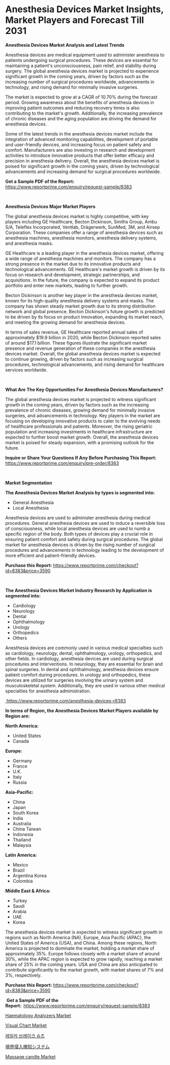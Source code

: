 <p><h1>Anesthesia Devices Market Insights, Market Players and Forecast Till 2031</h1></p><p><strong>Anesthesia Devices Market Analysis and Latest Trends</strong></p>
<p><p>Anesthesia devices are medical equipment used to administer anesthesia to patients undergoing surgical procedures. These devices are essential for maintaining a patient's unconsciousness, pain relief, and stability during surgery. The global anesthesia devices market is projected to experience significant growth in the coming years, driven by factors such as the increasing number of surgical procedures worldwide, advancements in technology, and rising demand for minimally invasive surgeries.</p><p>The market is expected to grow at a CAGR of 10.70% during the forecast period. Growing awareness about the benefits of anesthesia devices in improving patient outcomes and reducing recovery times is also contributing to the market's growth. Additionally, the increasing prevalence of chronic diseases and the aging population are driving the demand for anesthesia devices.</p><p>Some of the latest trends in the anesthesia devices market include the integration of advanced monitoring capabilities, development of portable and user-friendly devices, and increasing focus on patient safety and comfort. Manufacturers are also investing in research and development activities to introduce innovative products that offer better efficacy and precision in anesthesia delivery. Overall, the anesthesia devices market is poised for significant growth in the coming years, driven by technological advancements and increasing demand for surgical procedures worldwide.</p></p>
<p><strong>Get a Sample PDF of the Report:&nbsp;</strong> <a href="https://www.reportprime.com/enquiry/request-sample/8383">https://www.reportprime.com/enquiry/request-sample/8383</a></p>
<p>&nbsp;</p>
<p><strong>Anesthesia Devices Major Market Players</strong></p>
<p><p>The global anesthesia devices market is highly competitive, with key players including GE Healthcare, Becton Dickinson, Smiths Group, Ambu S/A, Teleflex Incorporated, Ventlab, Drägerwerk, SunMed, 3M, and Airsep Corporation. These companies offer a range of anesthesia devices such as anesthesia machines, anesthesia monitors, anesthesia delivery systems, and anesthesia masks.</p><p>GE Healthcare is a leading player in the anesthesia devices market, offering a wide range of anesthesia machines and monitors. The company has a strong presence in the market due to its innovative products and technological advancements. GE Healthcare's market growth is driven by its focus on research and development, strategic partnerships, and acquisitions. In the future, the company is expected to expand its product portfolio and enter new markets, leading to further growth.</p><p>Becton Dickinson is another key player in the anesthesia devices market, known for its high-quality anesthesia delivery systems and masks. The company has shown steady market growth due to its strong distribution network and global presence. Becton Dickinson's future growth is predicted to be driven by its focus on product innovation, expanding its market reach, and meeting the growing demand for anesthesia devices.</p><p>In terms of sales revenue, GE Healthcare reported annual sales of approximately $19.9 billion in 2020, while Becton Dickinson reported sales of around $17.1 billion. These figures illustrate the significant market presence and revenue generation of these companies in the anesthesia devices market. Overall, the global anesthesia devices market is expected to continue growing, driven by factors such as increasing surgical procedures, technological advancements, and rising demand for healthcare services worldwide.</p></p>
<p>&nbsp;</p>
<p><strong>What Are The Key Opportunities For Anesthesia Devices Manufacturers?</strong></p>
<p><p>The global anesthesia devices market is projected to witness significant growth in the coming years, driven by factors such as the increasing prevalence of chronic diseases, growing demand for minimally invasive surgeries, and advancements in technology. Key players in the market are focusing on developing innovative products to cater to the evolving needs of healthcare professionals and patients. Moreover, the rising geriatric population and increasing investments in healthcare infrastructure are expected to further boost market growth. Overall, the anesthesia devices market is poised for steady expansion, with a promising outlook for the future.</p></p>
<p><strong>Inquire or Share Your Questions If Any Before Purchasing This Report:</strong> <a href="https://www.reportprime.com/enquiry/pre-order/8383">https://www.reportprime.com/enquiry/pre-order/8383</a></p>
<p>&nbsp;</p>
<p><strong>Market Segmentation</strong></p>
<p><strong>The Anesthesia Devices Market Analysis by types is segmented into:</strong></p>
<p><ul><li>General Anesthesia</li><li>Local Anesthesia</li></ul></p>
<p><p>Anesthesia devices are used to administer anesthesia during medical procedures. General anesthesia devices are used to induce a reversible loss of consciousness, while local anesthesia devices are used to numb a specific region of the body. Both types of devices play a crucial role in ensuring patient comfort and safety during surgical procedures. The global market for anesthesia devices is driven by the rising number of surgical procedures and advancements in technology leading to the development of more efficient and patient-friendly devices.</p></p>
<p><strong>Purchase this Report:&nbsp;</strong><a href="https://www.reportprime.com/checkout?id=8383&price=3590">https://www.reportprime.com/checkout?id=8383&price=3590</a></p>
<p>&nbsp;</p>
<p><strong>The Anesthesia Devices Market Industry Research by Application is segmented into:</strong></p>
<p><ul><li>Cardiology</li><li>Neurology</li><li>Dental</li><li>Ophthalmology</li><li>Urology</li><li>Orthopedics</li><li>Others</li></ul></p>
<p><p>Anesthesia devices are commonly used in various medical specialties such as cardiology, neurology, dental, ophthalmology, urology, orthopedics, and other fields. In cardiology, anesthesia devices are used during surgical procedures and interventions. In neurology, they are essential for brain and spinal surgeries. In dental and ophthalmology, anesthesia devices ensure patient comfort during procedures. In urology and orthopedics, these devices are utilized for surgeries involving the urinary system and musculoskeletal system. Additionally, they are used in various other medical specialties for anesthesia administration.</p></p>
<p><a href="https://www.reportprime.com/anesthesia-devices-r8383">&nbsp;https://www.reportprime.com/anesthesia-devices-r8383</a></p>
<p><strong>In terms of Region, the Anesthesia Devices Market Players available by Region are:</strong></p>
<p>
    <p> <strong> North America: </strong>
        <ul>
            <li>United States</li>
            <li>Canada</li>
        </ul>
        </p> 
    <p> <strong> Europe: </strong>
        <ul>
            <li>Germany</li>
            <li>France</li>
            <li>U.K.</li>
            <li>Italy</li>
            <li>Russia</li>
        </ul>
        </p> 
    <p> <strong> Asia-Pacific: </strong>
        <ul>
            <li>China</li>
            <li>Japan</li>
            <li>South Korea</li>
            <li>India</li>
            <li>Australia</li>
            <li>China Taiwan</li>
            <li>Indonesia</li>
            <li>Thailand</li>
            <li>Malaysia</li>
        </ul>
        </p> 
    <p> <strong> Latin America: </strong>
        <ul>
            <li>Mexico</li>
            <li>Brazil</li>
            <li>Argentina Korea</li>
            <li>Colombia</li>
        </ul>
        </p> 
    <p> <strong> Middle East & Africa: </strong>
        <ul>
            <li>Turkey</li>
            <li>Saudi</li>
            <li>Arabia</li>
            <li>UAE</li>
            <li>Korea</li>
        </ul>
    </p>
    </p>
<p><p>The anesthesia devices market is expected to witness significant growth in regions such as North America (NA), Europe, Asia Pacific (APAC), the United States of America (USA), and China. Among these regions, North America is projected to dominate the market, holding a market share of approximately 35%. Europe follows closely with a market share of around 30%, while the APAC region is expected to grow rapidly, reaching a market share of 25% in the coming years. USA and China are also anticipated to contribute significantly to the market growth, with market shares of 7% and 3%, respectively.</p></p>
<p><strong>Purchase this Report: </strong><a href="https://www.reportprime.com/checkout?id=8383&price=3590">https://www.reportprime.com/checkout?id=8383&price=3590</a></p>
<p>&nbsp;<strong>Get a Sample PDF of the Report:&nbsp;&nbsp;</strong><a href="https://www.reportprime.com/enquiry/request-sample/8383">https://www.reportprime.com/enquiry/request-sample/8383</a></p>
<p><strong></strong></p>
<p><p><a href="https://github.com/jodemen/Market-Research-Report-List-2/blob/main/haematology-analyzers-market.md">Haematology Analyzers Market</a></p><p><a href="https://github.com/Sarissaschmalingtr6fz2739/Market-Research-Report-List-2/blob/main/visual-chart-market.md">Visual Chart Market</a></p><p><a href="https://medium.com/@gummibear5656757/%EC%A0%84%EB%8F%99%EC%B0%A8-%EB%B8%8C%EB%A0%88%EC%9D%B4%ED%81%AC%EC%8A%88-%EC%8B%9C%EC%9E%A5-%EA%B7%9C%EB%AA%A8-%EC%8B%9C%EC%9E%A5-%EC%A0%84%EB%A7%9D-%EB%B0%8F-%EC%8B%9C%EC%9E%A5-%EC%98%88%EC%B8%A1-2024%EB%85%84%EB%B6%80%ED%84%B0-2031%EB%85%84%EA%B9%8C%EC%A7%80-31b3e202d274">레일카 브레이크 슈즈</a></p><p><a href="https://medium.com/@josephee58/%E5%91%A8%E8%BE%BA%E4%BE%B5%E5%85%A5%E6%A4%9C%E7%9F%A5%E3%82%B7%E3%82%B9%E3%83%86%E3%83%A0%E3%81%AE%E5%B8%82%E5%A0%B4%E8%A6%8F%E6%A8%A1%E3%81%A8%E5%B8%82%E5%A0%B4%E5%8B%95%E5%90%91-%E5%AE%8C%E5%85%A8%E3%81%AA%E6%A5%AD%E7%95%8C%E6%A6%82%E8%A6%81-2024%E5%B9%B4%E3%81%8B%E3%82%892031%E5%B9%B4-c03f170c7669">境界侵入検知システム</a></p><p><a href="https://issuu.com/reportprime-2/docs/massage-candle-market-size-2030.pptx">Massage candle Market</a></p></p>
